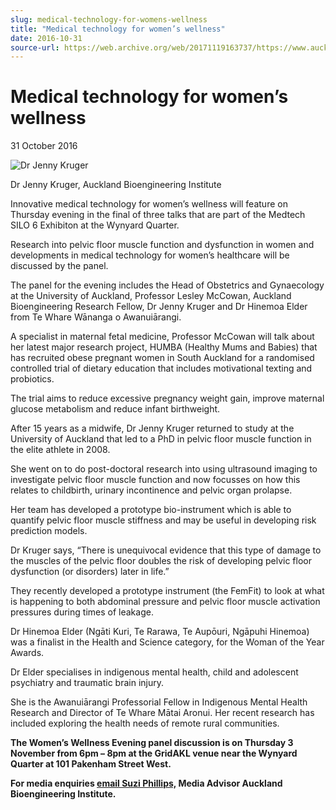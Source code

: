 ```yaml
---
slug: medical-technology-for-womens-wellness
title: "Medical technology for women’s wellness"
date: 2016-10-31
source-url: https://web.archive.org/web/20171119163737/https://www.auckland.ac.nz/en/about/news-events-and-notices/news/news-2016/10/medical-technology-for-womens-wellness.html
---
```

Medical technology for women’s wellness
=======================================

31 October 2016

![Dr Jenny Kruger](https://www.auckland.ac.nz/en/about/news-events-and-notices/news/news-2016/10/medical-technology-for-womens-wellness/_jcr_content/par/textimage/image.img.jpg/1477872593332.jpg "Dr Jenny Kruger")

Dr Jenny Kruger, Auckland Bioengineering Institute

Innovative medical technology for women’s wellness will feature on Thursday evening in the final of three talks that are part of the Medtech SILO 6 Exhibiton at the Wynyard Quarter.

Research into pelvic floor muscle function and dysfunction in women and developments in medical technology for women’s healthcare will be discussed by the panel.

The panel for the evening includes the Head of Obstetrics and Gynaecology at the University of Auckland, Professor Lesley McCowan, Auckland Bioengineering Research Fellow, Dr Jenny Kruger and Dr Hinemoa Elder from Te Whare Wānanga o Awanuiārangi.

A specialist in maternal fetal medicine, Professor McCowan will talk about her latest major research project, HUMBA (Healthy Mums and Babies) that has recruited obese pregnant women in South Auckland for a randomised controlled trial of dietary education that includes motivational texting and probiotics.

The trial aims to reduce excessive pregnancy weight gain, improve maternal glucose metabolism and reduce infant birthweight.

After 15 years as a midwife, Dr Jenny Kruger returned to study at the University of Auckland that led to a PhD in pelvic floor muscle function in the elite athlete in 2008.

She went on to do post-doctoral research into using ultrasound imaging to investigate pelvic floor muscle function and now focusses on how this relates to childbirth, urinary incontinence and pelvic organ prolapse.

Her team has developed a prototype bio-instrument which is able to quantify pelvic floor muscle stiffness and may be useful in developing risk prediction models.

Dr Kruger says, “There is unequivocal evidence that this type of damage to the muscles of the pelvic floor doubles the risk of developing pelvic floor dysfunction (or disorders) later in life.”

They recently developed a prototype instrument (the FemFit) to look at what is happening to both abdominal pressure and pelvic floor muscle activation pressures during times of leakage.

Dr Hinemoa Elder (Ngāti Kuri, Te Rarawa, Te Aupōuri, Ngāpuhi Hinemoa) was a finalist in the Health and Science category, for the Woman of the Year Awards.

Dr Elder specialises in indigenous mental health, child and adolescent psychiatry and traumatic brain injury.

She is the Awanuiārangi Professorial Fellow in Indigenous Mental Health Research and Director of Te Whare Mātai Aronui. Her recent research has included exploring the health needs of remote rural communities.

**The Women’s Wellness Evening panel discussion is on Thursday 3 November from 6pm – 8pm at the GridAKL venue near the Wynyard Quarter at 101 Pakenham Street West.**

**For media enquiries [email Suzi Phillips,](mailto:s.phillips@auckland.ac.nz) Media Advisor Auckland Bioengineering Institute.**